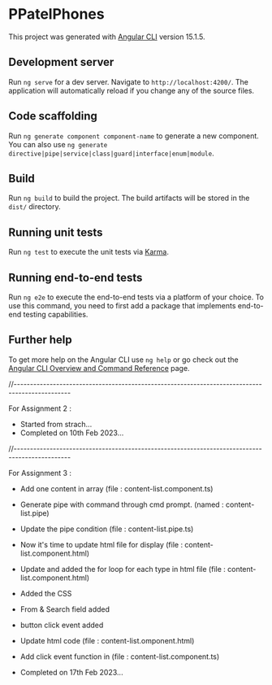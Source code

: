 # PPatelPhones

This project was generated with [Angular CLI](https://github.com/angular/angular-cli) version 15.1.5.

## Development server

Run `ng serve` for a dev server. Navigate to `http://localhost:4200/`. The application will automatically reload if you change any of the source files.

## Code scaffolding

Run `ng generate component component-name` to generate a new component. You can also use `ng generate directive|pipe|service|class|guard|interface|enum|module`.

## Build

Run `ng build` to build the project. The build artifacts will be stored in the `dist/` directory.

## Running unit tests

Run `ng test` to execute the unit tests via [Karma](https://karma-runner.github.io).

## Running end-to-end tests

Run `ng e2e` to execute the end-to-end tests via a platform of your choice. To use this command, you need to first add a package that implements end-to-end testing capabilities.

## Further help

To get more help on the Angular CLI use `ng help` or go check out the [Angular CLI Overview and Command Reference](https://angular.io/cli) page.



//-----------------------------------------------------------------------------------------------


For Assignment 2 :

- Started from strach...
- Completed on 10th Feb 2023...


//-----------------------------------------------------------------------------------------------


For Assignment 3 :

- Add one content in array (file : content-list.component.ts)
- Generate pipe with command through cmd prompt. (named : content-list.pipe)

- Update the pipe condition (file : content-list.pipe.ts)
- Now it's time to update html file for display (file : content-list.component.html)

- Update and added the for loop for each type in html file (file : content-list.component.html)
- Added the CSS

- From & Search field added 
- button click event added

- Update html code (file : content-list.omponent.html)
- Add click event function in (file : content-list.component.ts)

- Completed on 17th Feb 2023...
